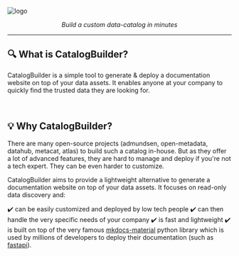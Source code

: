 ![logo](https://github.com/unytics/catalog_builder/assets/111615732/3fdba8ee-2b81-481d-85a8-ff66503b2239)

<p align="center">
    <em>Build a custom data-catalog in minutes</em>
</p>

---

## 🔍️ What is CatalogBuilder?

CatalogBuilder is a simple tool to generate & deploy a documentation website on top of your data assets. It enables anyone at your company to quickly find the trusted data they are looking for. 

<br>

## 💡  Why CatalogBuilder?

There are many open-source projects (admundsen, open-metadata, datahub, metacat, atlas) to build such a catalog in-house. But as they offer a lot of advanced features, they are hard to manage and deploy if you're not a tech expert. They can be even harder to customize. 

CatalogBuilder aims to provide a lightweight alternative to generate a documentation website on top of your data assets. It focuses on read-only data discovery and:

✔️ can be easily customized and deployed by low tech people
✔️ can then handle the very specific needs of your company
✔️ is fast and lightweight
✔️ is built on top of the very famous [mkdocs-material](https://github.com/squidfunk/mkdocs-material) python library which is used by millions of developers to deploy their documentation (such as [fastapi](https://fastapi.tiangolo.com/)).
